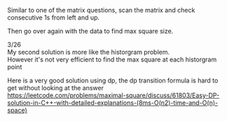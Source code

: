 Similar to one of the matrix questions, scan the matrix and check consecutive 1s from left and up.

Then go over again with the data to find max square size.

3/26\
My second solution is more like the historgram problem.\
However it's not very efficient to find the max square at each historgram point

Here is a very good solution using dp, the dp transition formula is hard to get without looking at the answer\
https://leetcode.com/problems/maximal-square/discuss/61803/Easy-DP-solution-in-C++-with-detailed-explanations-(8ms-O(n2)-time-and-O(n)-space)

